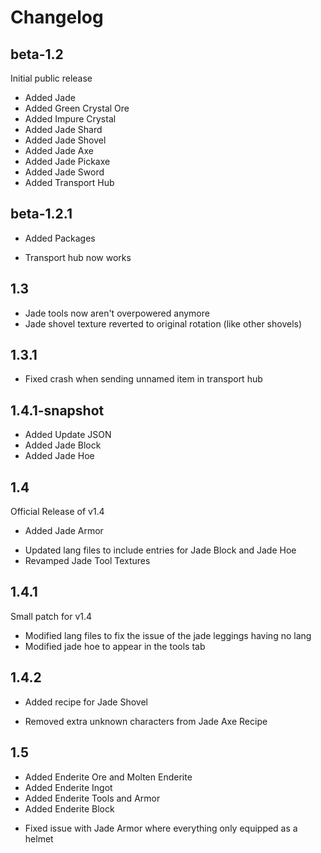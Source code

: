 Changelog
=========

beta-1.2
---------
Initial public release

+ Added Jade
+ Added Green Crystal Ore
+ Added Impure Crystal
+ Added Jade Shard
+ Added Jade Shovel
+ Added Jade Axe
+ Added Jade Pickaxe
+ Added Jade Sword
+ Added Transport Hub

beta-1.2.1
-----------
+ Added Packages

* Transport hub now works

1.3
----
* Jade tools now aren't overpowered anymore
* Jade shovel texture reverted to original rotation (like other shovels)

1.3.1
------
* Fixed crash when sending unnamed item in transport hub

1.4.1-snapshot
---------------
+ Added Update JSON
+ Added Jade Block
+ Added Jade Hoe

1.4
---------------------
Official Release of v1.4

+ Added Jade Armor

* Updated lang files to include entries for Jade Block and Jade Hoe
* Revamped Jade Tool Textures

1.4.1
------
Small patch for v1.4

* Modified lang files to fix the issue of the jade leggings having no lang
* Modified jade hoe to appear in the tools tab

1.4.2
------
+ Added recipe for Jade Shovel

* Removed extra unknown characters from Jade Axe Recipe

1.5
----
+ Added Enderite Ore and Molten Enderite
+ Added Enderite Ingot
+ Added Enderite Tools and Armor
+ Added Enderite Block

* Fixed issue with Jade Armor where everything only equipped as a helmet